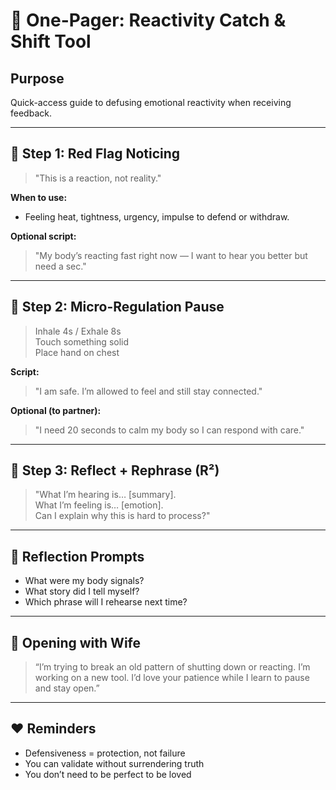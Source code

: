 
# 🧠 One-Pager: Reactivity Catch & Shift Tool

## Purpose
Quick-access guide to defusing emotional reactivity when receiving feedback.

---

## 🚨 Step 1: Red Flag Noticing
> "This is a reaction, not reality."

**When to use:**  
- Feeling heat, tightness, urgency, impulse to defend or withdraw.

**Optional script:**  
> "My body’s reacting fast right now — I want to hear you better but need a sec."

---

## 🧘 Step 2: Micro-Regulation Pause
> Inhale 4s / Exhale 8s  
> Touch something solid  
> Place hand on chest

**Script:**  
> "I am safe. I’m allowed to feel and still stay connected."

**Optional (to partner):**  
> "I need 20 seconds to calm my body so I can respond with care."

---

## 🔄 Step 3: Reflect + Rephrase (R²)
> "What I’m hearing is… [summary].  
> What I’m feeling is… [emotion].  
> Can I explain why this is hard to process?"

---

## 🧘 Reflection Prompts
- What were my body signals?
- What story did I tell myself?
- Which phrase will I rehearse next time?

---

## 💬 Opening with Wife
> “I’m trying to break an old pattern of shutting down or reacting. I’m working on a new tool. I’d love your patience while I learn to pause and stay open.”

---

## ❤️ Reminders
- Defensiveness = protection, not failure  
- You can validate without surrendering truth  
- You don’t need to be perfect to be loved
